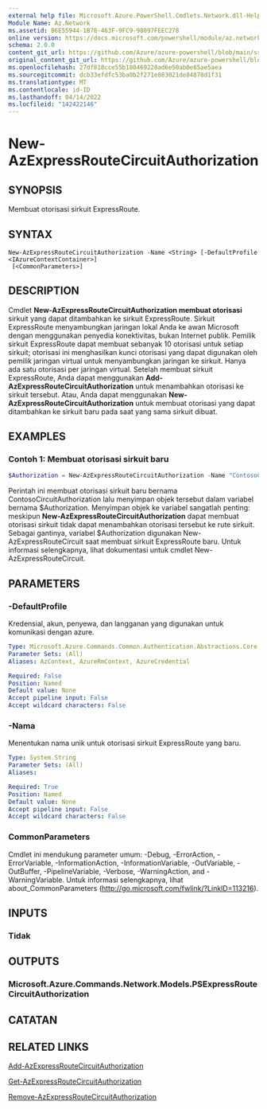 ```yaml
---
external help file: Microsoft.Azure.PowerShell.Cmdlets.Network.dll-Help.xml
Module Name: Az.Network
ms.assetid: B6E55944-1B78-463F-9FC9-98097FEEC278
online version: https://docs.microsoft.com/powershell/module/az.network/new-azexpressroutecircuitauthorization
schema: 2.0.0
content_git_url: https://github.com/Azure/azure-powershell/blob/main/src/Network/Network/help/New-AzExpressRouteCircuitAuthorization.md
original_content_git_url: https://github.com/Azure/azure-powershell/blob/main/src/Network/Network/help/New-AzExpressRouteCircuitAuthorization.md
ms.openlocfilehash: 27df818cce55b180469228ad6e50ab0e85ae5aea
ms.sourcegitcommit: dcb33efdfc53ba0b2f271e883021de84878d1f31
ms.translationtype: MT
ms.contentlocale: id-ID
ms.lasthandoff: 04/14/2022
ms.locfileid: "142422146"
---
```

# New-AzExpressRouteCircuitAuthorization

## SYNOPSIS
Membuat otorisasi sirkuit ExpressRoute.

## SYNTAX

```
New-AzExpressRouteCircuitAuthorization -Name <String> [-DefaultProfile <IAzureContextContainer>]
 [<CommonParameters>]
```

## DESCRIPTION
Cmdlet **New-AzExpressRouteCircuitAuthorization membuat otorisasi** sirkuit yang dapat ditambahkan ke sirkuit ExpressRoute. Sirkuit ExpressRoute menyambungkan jaringan lokal Anda ke awan Microsoft dengan menggunakan penyedia konektivitas, bukan Internet publik. Pemilik sirkuit ExpressRoute dapat membuat sebanyak 10 otorisasi untuk setiap sirkuit; otorisasi ini menghasilkan kunci otorisasi yang dapat digunakan oleh pemilik jaringan virtual untuk menyambungkan jaringan ke sirkuit. Hanya ada satu otorisasi per jaringan virtual.
Setelah membuat sirkuit ExpressRoute, Anda dapat menggunakan **Add-AzExpressRouteCircuitAuthorization** untuk menambahkan otorisasi ke sirkuit tersebut.
Atau, Anda dapat menggunakan **New-AzExpressRouteCircuitAuthorization** untuk membuat otorisasi yang dapat ditambahkan ke sirkuit baru pada saat yang sama sirkuit dibuat.

## EXAMPLES

### Contoh 1: Membuat otorisasi sirkuit baru
```powershell
$Authorization = New-AzExpressRouteCircuitAuthorization -Name "ContosoCircuitAuthorization"
```

Perintah ini membuat otorisasi sirkuit baru bernama ContosoCircuitAuthorization lalu menyimpan objek tersebut dalam variabel bernama $Authorization. Menyimpan objek ke variabel sangatlah penting: meskipun **New-AzExpressRouteCircuitAuthorization** dapat membuat otorisasi sirkuit tidak dapat menambahkan otorisasi tersebut ke rute sirkuit. Sebagai gantinya, variabel $Authorization digunakan New-AzExpressRouteCircuit saat membuat sirkuit ExpressRoute baru.
Untuk informasi selengkapnya, lihat dokumentasi untuk cmdlet New-AzExpressRouteCircuit.

## PARAMETERS

### -DefaultProfile
Kredensial, akun, penyewa, dan langganan yang digunakan untuk komunikasi dengan azure.

```yaml
Type: Microsoft.Azure.Commands.Common.Authentication.Abstractions.Core.IAzureContextContainer
Parameter Sets: (All)
Aliases: AzContext, AzureRmContext, AzureCredential

Required: False
Position: Named
Default value: None
Accept pipeline input: False
Accept wildcard characters: False
```

### -Nama
Menentukan nama unik untuk otorisasi sirkuit ExpressRoute yang baru.

```yaml
Type: System.String
Parameter Sets: (All)
Aliases:

Required: True
Position: Named
Default value: None
Accept pipeline input: False
Accept wildcard characters: False
```

### CommonParameters
Cmdlet ini mendukung parameter umum: -Debug, -ErrorAction, -ErrorVariable, -InformationAction, -InformationVariable, -OutVariable, -OutBuffer, -PipelineVariable, -Verbose, -WarningAction, and -WarningVariable. Untuk informasi selengkapnya, lihat about_CommonParameters (http://go.microsoft.com/fwlink/?LinkID=113216).

## INPUTS

### Tidak

## OUTPUTS

### Microsoft.Azure.Commands.Network.Models.PSExpressRouteCircuitAuthorization

## CATATAN

## RELATED LINKS

[Add-AzExpressRouteCircuitAuthorization](./Add-AzExpressRouteCircuitAuthorization.md)

[Get-AzExpressRouteCircuitAuthorization](./Get-AzExpressRouteCircuitAuthorization.md)

[Remove-AzExpressRouteCircuitAuthorization](./Remove-AzExpressRouteCircuitAuthorization.md)

